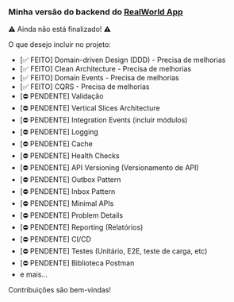 
### Minha versão do backend do [RealWorld App](https://github.com/gothinkster/realworld)

⚠ Ainda não está finalizado! ⚠  

O que desejo incluir no projeto:  
- [✅ FEITO] Domain-driven Design (DDD) - Precisa de melhorias  
- [✅ FEITO] Clean Architecture - Precisa de melhorias  
- [✅ FEITO] Domain Events - Precisa de melhorias  
- [✅ FEITO] CQRS - Precisa de melhorias  
- [⛔ PENDENTE] Validação  
- [⛔ PENDENTE] Vertical Slices Architecture  
- [⛔ PENDENTE] Integration Events  (incluir módulos)
- [⛔ PENDENTE] Logging  
- [⛔ PENDENTE] Cache  
- [⛔ PENDENTE] Health Checks  
- [⛔ PENDENTE] API Versioning (Versionamento de API)  
- [⛔ PENDENTE] Outbox Pattern  
- [⛔ PENDENTE] Inbox Pattern  
- [⛔ PENDENTE] Minimal APIs  
- [⛔ PENDENTE] Problem Details  
- [⛔ PENDENTE] Reporting (Relatórios)  
- [⛔ PENDENTE] CI/CD
- [⛔ PENDENTE] Testes (Unitário, E2E, teste de carga, etc)
- [⛔ PENDENTE] Biblioteca Postman
- e mais...  

Contribuições são bem-vindas!  

